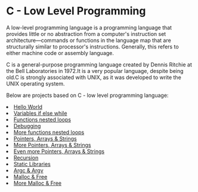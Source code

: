 <h1> C - Low Level Programming </h1>
<p> A low-level programming language is a programming language that provides little or no abstraction from a computer's instruction set architecture—commands or functions in the language map that are structurally similar to processor's instructions. Generally, this refers to either machine code or assembly language.</p>
<p> C is a general-purpose programming language created by Dennis Ritchie at the Bell Laboratories in 1972.It is a very popular language, despite being old.C is strongly associated with UNIX, as it was developed to write the UNIX operating system.</p>
<p> Below are projects based on C - low level programming language: </p<
<ol>
<li> <a href = "https://github.com/Gtindi/alx-low_level_programming/tree/main/0x00-hello_world"> Hello World </a> </li>
<li> <a href = "https://github.com/Gtindi/alx-low_level_programming/tree/main/0x01-variables_if_else_while"> Variables if else while </a> </li>
<li> <a href = "https://github.com/Gtindi/alx-low_level_programming/tree/main/0x02-functions_nested_loops"> Functions nested loops </a></li>
<li> <a href = "https://github.com/Gtindi/alx-low_level_programming/tree/main/0x03-debugging"> Debugging </a> </li>
<li> <a href = "https://github.com/Gtindi/alx-low_level_programming/tree/main/0x04-more_functions_nested_loops"> More functions nested loops </a> </li>
<li> <a href = "https://github.com/Gtindi/alx-low_level_programming/tree/test/0x05-pointers_arrays_strings"> Pointers, Arrays & Strings </a> </li>
<li> <a href = "https://github.com/Gtindi/alx-low_level_programming/tree/test/0x06-pointers_arrays_strings"> More Pointers, Arrays & Strings </a> </li>
<li> <a href = "https://github.com/Gtindi/alx-low_level_programming/tree/test/0x07-pointers_arrays_strings"> Even more Pointers, Arrays & Strings </a> </li>
<li> <a href = "https://github.com/Gtindi/alx-low_level_programming/tree/test/0x08-recursion"> Recursion  </a> </li>
<li> <a href = "https://github.com/Gtindi/alx-low_level_programming/tree/test/0x09-static_libraries"> Static Libraries </a> </li>
<li> <a href = "https://github.com/Gtindi/alx-low_level_programming/tree/test/0x0A-argc_argv"> Argc & Argv </a> </li>
<li> <a href = "https://github.com/Gtindi/alx-low_level_programming/tree/test/0x0B-malloc_free"> Malloc & Free </a> </li>
<li> <a href = "https://github.com/Gtindi/alx-low_level_programming/tree/test/0x0C-more_malloc_free"> More Malloc & Free </a> </li>
</ol>
